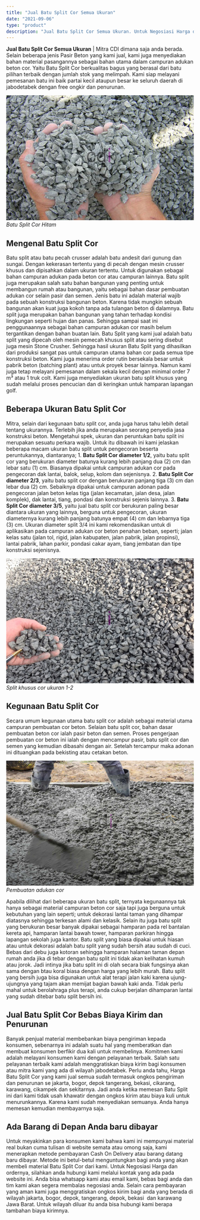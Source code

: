 ```yaml
---
title: "Jual Batu Split Cor Semua Ukuran"
date: "2021-09-06"
type: "product"
description: "Jual Batu Split Cor Semua Ukuran. Untuk Negosiasi Harga dan ordernya, silahkan anda hubungi kami melalui kontak yang ada pada website ini. Anda bisa whatsapp..."
---
```


**Jual Batu Split Cor Semua Ukuran** | Mitra CDI dimana saja anda berada. Selain beberapa jenis Pasir Beton yang kami jual, kami juga menyediakan bahan material pasangannya sebagai bahan utama dalam campuran adukan beton cor. Yaitu Batu Split Cor berkualitas bagus yang berasal dari batu pilihan terbaik dengan jumlah stok yang melimpah. Kami siap melayani pemesanan batu ini baik partai kecil ataupun besar ke seluruh daerah di jabodetabek dengan free ongkir dan penurunan.

![Jual Batu Split Cor Hitam](/images/product/split-cor-4.jpg)
*Batu Split Cor Hitam*

 ## Mengenal Batu Split Cor
    
Batu split atau batu pecah crusser adalah batu andesit dari gunung dan sungai. Dengan kekerasan tertentu yang di pecah dengan mesin crusser khusus dan dipisahkan dalam ukuran tertentu. Untuk digunakan sebagai bahan campuran adukan pada beton cor atau campuran lainnya.
Batu split juga merupakan salah satu bahan bangunan yang penting untuk membangun rumah atau bangunan, yaitu sebagai bahan dasar pembuatan adukan cor selain pasir dan semen. Jenis batu ini adalah material wajib pada sebuah konstruksi bangunan beton. Karena tidak mungkin sebuah bangunan akan kuat juga kokoh tanpa ada tulangan beton di dalamnya.
Batu split juga merupakan bahan bangunan yang tahan terhadap kondisi lingkungan seperti hujan dan panas. Sehingga sampai saat ini penggunaannya sebagai bahan campuran adukan cor masih belum tergantikan dengan bahan buatan lain.
Batu Split yang kami jual adalah batu split yang dipecah oleh mesin pemecah khusus split atau sering disebut juga mesin Stone Crusher. Sehingga hasil ukuran Batu Split yang dihasilkan dari produksi sangat pas untuk campuran utama bahan cor pada semua tipe konstruksi beton. Kami juga menerima order rutin bersekala besar untuk pabrik beton (batching plant) atau untuk proyek besar lainnya. Namun kami juga tetap melayani pemesanan dalam sekala kecil dengan minimal order 7 m³ atau 1 truk colt. Kami juga menyediakan ukuran batu split khusus yang sudah melalui proses pencucian dan di keringkan untuk hamparan lapangan golf.

 ## Beberapa Ukuran Batu Split Cor
    
Mitra, selain dari kegunaan batu split cor, anda juga harus tahu lebih detail tentang ukurannya. Terlebih jika anda merupakan seorang penyedia jasa konstruksi beton. Mengetahui spek, ukuran dan peruntukan batu split ini merupakan sesuatu perkara wajib. Untuk itu dibawah ini kami jelaskan beberapa macam ukuran batu split untuk pengecoran beserta peruntukannya, diantaranya;
1\. **Batu Split Cor diameter 1/2**, yaitu batu split cor yang berukuran diameter batunya kurang lebih panjang dua (2) cm dan lebar satu (1) cm. Biasanya dipakai untuk campuran adukan cor pada pengecoran dak lantai, balok, selup, kolom dan sejenisnya.
2\. **Batu Split Cor diameter 2/3**, yaitu batu split cor dengan berukuran panjang tiga (3) cm dan lebar dua (2) cm. Sebaiknya dipakai untuk campuran adonan pada pengecoran jalan beton kelas tiga (jalan kecamatan, jalan desa, jalan komplek), dak lantai, tiang, pondasi dan konstruksi sejenis lainnya.
3\. **Batu Split Cor diameter 3/5**, yaitu jual batu split cor berukuran paling besar diantara ukuran yang lainnya, berguna untuk pengecoran, ukuran diameternya kurang lebih panjang batunya empat (4) cm dan lebarnya tiga (3) cm. Ukuran diameter split 3/4 ini kami rekomendasikan untuk di aplikasikan pada campuran adukan cor beton penahan beban, seperti; jalan kelas satu (jalan tol, rigid, jalan kabupaten, jalan pabrik, jalan propinsi), lantai pabrik, lahan parkir, pondasi cakar ayam, tiang jembatan dan tipe konstruksi sejenisnya.

![batu split cor](/images/product/split-cor.jpg)
*Split khusus cor ukuran 1-2*

 ## Kegunaan Batu Split Cor
    
Secara umum kegunaan utama batu split cor adalah sebagai material utama campuran pembuatan cor beton. Selaian batu split cor, bahan dasar pembuatan beton cor ialah pasir beton dan semen. Proses pengerjaan pembuatan cor beton ini ialah dengan mencampur pasir, batu split cor dan semen yang kemudian dibasahi dengan air. Setelah tercampur maka adonan ini dituangkan pada bekisting atau cetakan beton.

![Concrete MIx](/images/product/concrete-mix.jpg)
*Pembuatan adukan cor*

Apabila dilihat dari beberapa ukuran batu split, ternyata kegunaannya tak hanya sebagai material campuran beton cor saja tapi juga berguna untuk kebutuhan yang lain seperti; untuk dekorasi lantai taman yang dihampar diatasnya sehingga terkesan alami dan kelasik. Selain itu juga batu split yang berukuran besar banyak dipakai sebagai hamparan pada rel bantalan kereta api, hamparan lantai bawah tower, hamparan parkiran hingga lapangan sekolah juga kantor.
Batu split yang biasa dipakai untuk hiasan atau untuk dekorasi adalah batu split yang sudah bersih atau sudah di cuci. Bebas dari debu juga kotoran sehingga hamparan halaman taman depan rumah anda jika di tebar dengan batu split ini tidak akan kelihatan kumuh atau jorok. Jadi intinya jika batu split ini di olah secara biak fungsinya akan sama dengan btau koral biasa dengan harga yang lebih murah.
Batu split yang bersih juga bisa digunakan untuk alat terapi jalan kaki karena ujung-ujungnya yang tajam akan memijat bagian bawah kaki anda. Tidak perlu mahal untuk berolahraga plus terapi, anda cukup berjalan dihamparan lantai yang sudah ditebar batu split bersih ini.

 ## Jual Batu Split Cor Bebas Biaya Kirim dan Penurunan
    
Banyak penjual material membebankan biaya pengiriman kepada konsumen, sebenarnya ini adalah suatu hal yang memberatkan dan membuat konsumen berfikir dua kali untuk membelinya. Komitmen kami adalah melayani konsumen kami dengan pelayanan terbaik. Salah satu pelayanan terbaik kami adalah menggratiskan biaya kirim bagi konsumen atau mitra kami yang ada di wilayah jabodetabek.
Perlu anda tahu, Harga Batu Split Cor yang kami jual semua sudah termasuk ongkos pengiriman dan penurunan se jakarta, bogor, depok tangerang, bekasi, cikarang, karawang, cikampek dan sekitarnya. Jadi anda ketika memesan Batu Split ini dari kami tidak usah khawatir dengan ongkos kirim atau biaya kuli untuk menurunkannya. Karena kami sudah menyediakan semuanya. Anda hanya memesan kemudian membayarnya saja.

 ## Ada Barang di Depan Anda baru dibayar
    
Untuk meyakinkan para konsumen kami bahwa kami ini mempunyai material real bukan cuma tulisan di website semata atau omong saja, kami menerapkan metode pembayaran Cash On Delivery atau barang datang baru dibayar. Metode ini betul-betul menguntungkan bagi anda yang akan membeli material Batu Split Cor dari kami.
Untuk Negosiasi Harga dan ordernya, silahkan anda hubungi kami melalui kontak yang ada pada website ini. Anda bisa whatsapp kami atau email kami, bebas bagi anda dan tim kami akan segera membalas negosiasi anda. Selain cara pembayaran yang aman kami juga menggratiskan ongkos kirim bagi anda yang berada di wilayah jakarta, bogor, depok, tangerang, depok, bekasi  dan karawang Jawa Barat. Untuk wilayah diluar itu anda bisa hubungi kami berapa tambahan biaya kirimnya.
